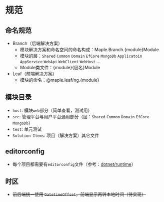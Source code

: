 # 规范

## 命名规范

* Branch（后端解决方案）
  * 模块解决方案和命名空间的命名构成：Maple.Branch.{module}Module
  * 模块的层：`Shared` `Common` `Domain` `EfCore` `MongoDb` `Applicatoin` `AppService` `WebApi` `WebClient` `WebHost` ...
  * Module类文件：{module}{层名}Module
* Leaf（前端解决方案）
  * 模块的命名：@maple.leaf/ng.{module}

## 模块目录

* `host`: 模块`web`部分（简单查看，测试用）
* `src`: 管理平台与用户平台通用部分（层：`Shared` `Common` `Domain` `EfCore` `MongoDb`）
* `test`: 单元测试
* `Solution Items`: 项目（解决方案）其它文件

## editorconfig

* 每个项目都需要有`editorconfig`文件（参考：[dotnet/runtime](https://github.com/dotnet/runtime/blob/master/.editorconfig)）

## 时区

* ~~前后端统一使用 `DatetimeOffset`，前端显示再转本地时间（待实现）~~
